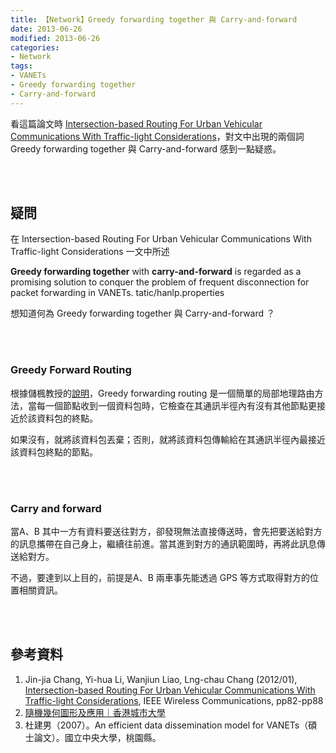 ```yaml
---
title: 【Network】Greedy forwarding together 與 Carry-and-forward
date: 2013-06-26
modified: 2013-06-26
categories: 
- Network
tags:
- VANETs
- Greedy forwarding together
- Carry-and-forward
--- 
```


看這篇論文時 [Intersection-based Routing For Urban Vehicular Communications With Traffic-light Considerations](https://ieeexplore.ieee.org/document/6155880)，對文中出現的兩個詞 <span class='highlighting'>Greedy forwarding together</span> 與 <span class='highlighting'>Carry-and-forward</span> 感到一點疑惑。

<!--more-->
<br><br> 

## 疑問
在 Intersection-based Routing For Urban Vehicular Communications With Traffic-light Considerations 一文中所述

<div class="alert info"> 
<b>Greedy forwarding together</b> with <b>carry-and-forward</b> is regarded as a promising solution to conquer the problem of frequent disconnection for packet forwarding in VANETs.
tatic/hanlp.properties <br>
</div>


想知道何為 Greedy forwarding together 與 Carry-and-forward ？

<br><br>

### Greedy Forward Routing  
根據儲楓教授的[說明](https://www.ugc.edu.hk/minisite/rgc_newsletter/rgcnews18/big5/05.htm)，Greedy forwarding routing 是一個簡單的局部地理路由方法，當每一個節點收到一個資料包時，它檢查在其通訊半徑內有沒有其他節點更接近於該資料包的終點。

如果沒有，就將該資料包丟棄；否則，就將該資料包傳輸給在其通訊半徑內最接近該資料包終點的節點。

<br><br>

### Carry and forward
當A、B 其中一方有資料要送往對方，卻發現無法直接傳送時，會先把要送給對方的訊息攜帶在自己身上，繼續往前進。當其進到對方的通訊範圍時，再將此訊息傳送給對方。

不過，要達到以上目的，前提是A、B 兩車事先能透過 GPS 等方式取得對方的位置相關資訊。

<br><br> 

## 參考資料 
1. Jin-jia Chang, Yi-hua Li, Wanjiun Liao, Lng-chau Chang (2012/01), [Intersection-based Routing For Urban Vehicular Communications With Traffic-light Considerations](https://ieeexplore.ieee.org/document/6155880), IEEE Wireless Communications, pp82-pp88
2. [隨機幾何圖形及應用｜香港城市大學](https://www.ugc.edu.hk/minisite/rgc_newsletter/rgcnews18/big5/05.htm)
3. 杜建男（2007）。An efficient data dissemination model for VANETs（碩士論文）。國立中央大學，桃園縣。